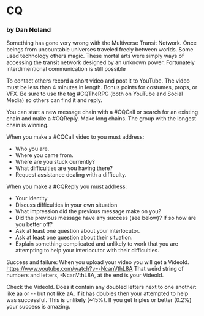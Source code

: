 # CQ
### by Dan Noland 

Something has gone very wrong with the Multiverse Transit
Network. Once beings from uncountable universes traveled
freely between worlds. Some used technology others magic.
These mortal arts were simply ways of accessing the transit network 
designed by an unknown power. Fortunately interdimentional
communication is still possible 

To contact others record a short video and post it to YouTube. The
video must be less than 4 minutes in length. Bonus points for
costumes, props, or VFX. Be sure to use the tag #CQTheRPG 
(both on YouTube and Social Media) so others can find it and reply.

You can start a new message chain with a #CQCall or search for an
existing chain and make a #CQReply. Make long chains. The group with
the longest chain is winning. 

When you make a #CQCall video to you must address:
* Who you are.
* Where you came from.
* Where are you stuck currently?
* What difficulties are you having there?
* Request assistance dealing with a difficulty. 

When you make a #CQReply you must address:
* Your identity
* Discuss difficulties in your own situation
* What impression did the previous message make on you? 
* Did the previous message have any success (see below)? If so how are
you better off?
* Ask at least one question about your interlocutor.
* Ask at least one question about their situation.
* Explain something complicated and unlikely to work that you are
attempting to help your interlocutor with their difficulties.

Success and failure:
When you upload your video you will get a VideoId.
https://www.youtube.com/watch?v=-NcanVthL8A
That weird string of numbers and letters, -NcanVthL8A, at the end is
your VideoId.  

Check the VideoId. Does it contain any doubled letters next to one
another: like aa or -- but not like aA. If it has doubles then your
attempted to help was successful. This is unlikely (~15%). If you get
triples or better (0.2%) your success is amazing.
